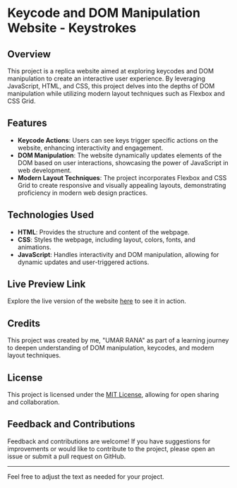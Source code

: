 
# Keycode and DOM Manipulation Website - Keystrokes

## Overview

This project is a replica website aimed at exploring keycodes and DOM manipulation to create an interactive user experience. By leveraging JavaScript, HTML, and CSS, this project delves into the depths of DOM manipulation while utilizing modern layout techniques such as Flexbox and CSS Grid.

## Features

- **Keycode Actions**: Users can see keys trigger specific actions on the website, enhancing interactivity and engagement.
- **DOM Manipulation**: The website dynamically updates elements of the DOM based on user interactions, showcasing the power of JavaScript in web development.
- **Modern Layout Techniques**: The project incorporates Flexbox and CSS Grid to create responsive and visually appealing layouts, demonstrating proficiency in modern web design practices.

## Technologies Used

- **HTML**: Provides the structure and content of the webpage.
- **CSS**: Styles the webpage, including layout, colors, fonts, and animations.
- **JavaScript**: Handles interactivity and DOM manipulation, allowing for dynamic updates and user-triggered actions.

## Live Preview Link

Explore the live version of the website [here](https://omarrana-dev.github.io/Keystrokes/) to see it in action.

## Credits

This project was created by me, "UMAR RANA" as part of a learning journey to deepen understanding of DOM manipulation, keycodes, and modern layout techniques.

## License

This project is licensed under the [MIT License](LICENSE), allowing for open sharing and collaboration.

## Feedback and Contributions

Feedback and contributions are welcome! If you have suggestions for improvements or would like to contribute to the project, please open an issue or submit a pull request on GitHub.

---

Feel free to adjust the text as needed for your project.
